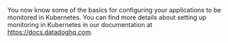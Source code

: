 You now know some of the basics for configuring your applications to be monitored in Kubernetes. You can find more details about setting up monitoring in Kubernetes in our documentation at <a href="https://docs.datadoghq.com" target="_datadog">https://docs.datadoghq.com</a>.